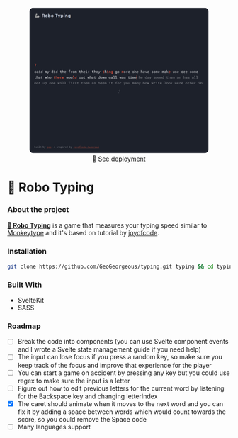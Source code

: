 <p align="center" width="100%">
    <a href="https://typing-dusky-three.vercel.app/"><img width="80%" src="./app.png"></a><br>
       🚀 <a href="https://geogeorgeous.github.io/mesto/">See deployment</a>
</p>

# 🦾 Robo Typing

### About the project

**[🦾 Robo Typing](https://typing-dusky-three.vercel.app/)** is a game that measures your typing speed similar to [Monkeytype](https://monkeytype.com/) and it's based on tutorial by [joyofcode](https://joyofcode.xyz/svelte-typing-game).

### Installation

```sh
git clone https://github.com/GeoGeorgeous/typing.git typing && cd typing && npm i && npm run dev
```

### Built With

- SvelteKit
- SASS

### Roadmap

- [ ] Break the code into components (you can use Svelte component events and I wrote a Svelte state management guide if you need help)
- [ ] The input can lose focus if you press a random key, so make sure you keep track of the focus and improve that experience for the player
- [ ] You can start a game on accident by pressing any key but you could use regex to make sure the input is a letter
- [ ] Figure out how to edit previous letters for the current word by listening for the Backspace key and changing letterIndex
- [x] The caret should animate when it moves to the next word and you can fix it by adding a space between words which would count towards the score, so you could remove the Space code
- [ ] Many languages support
